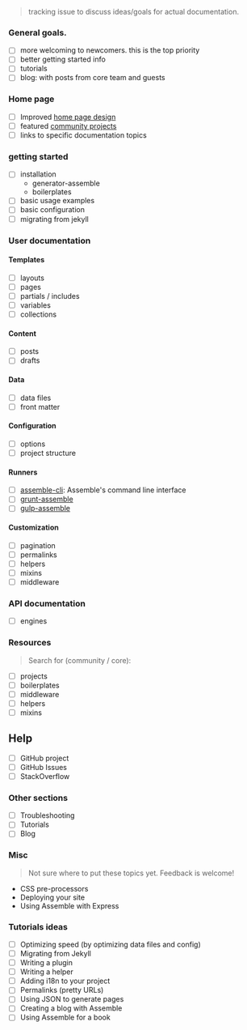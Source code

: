 > tracking issue to discuss ideas/goals for actual documentation.

### General goals.
- [ ] more welcoming to newcomers. this is the top priority
- [ ] better getting started info
- [ ] tutorials
- [ ] blog: with posts from core team and guests

### Home page
- [ ] Improved [home page design](https://github.com/assemble/assemble.io/issues/95)
- [ ] featured [community projects](https://github.com/assemble/assemble.io/issues/100)
- [ ] links to specific documentation topics

### getting started
- [ ] installation
    * generator-assemble
    * boilerplates
- [ ] basic usage examples
- [ ] basic configuration
- [ ] migrating from jekyll

### User documentation

#### Templates
- [ ] layouts
- [ ] pages
- [ ] partials / includes
- [ ] variables
- [ ] collections

#### Content
- [ ] posts
- [ ] drafts

#### Data
- [ ] data files
- [ ] front matter

#### Configuration
- [ ] options
- [ ] project structure

#### Runners
- [ ] [assemble-cli](https://github.com/assemble/assemble-cli): Assemble's command line interface
- [ ] [grunt-assemble](https://github.com/assemble/grunt-assemble)
- [ ] [gulp-assemble](https://github.com/assemble/gulp-assemble)

#### Customization
- [ ] pagination
- [ ] permalinks
- [ ] helpers
- [ ] mixins
- [ ] middleware

### API documentation
- [ ] engines

### Resources
> Search for (community / core):

- [ ] projects
- [ ] boilerplates
- [ ] middleware
- [ ] helpers
- [ ] mixins

## Help

- [ ] GitHub project
- [ ] GitHub Issues
- [ ] StackOverflow

### Other sections
- [ ] Troubleshooting
- [ ] Tutorials
- [ ] Blog

### Misc

> Not sure where to put these topics yet. Feedback is welcome!

* CSS pre-processors
* Deploying your site
* Using Assemble with Express


### Tutorials ideas
- [ ] Optimizing speed (by optimizing data files and config)
- [ ] Migrating from Jekyll
- [ ] Writing a plugin
- [ ] Writing a helper
- [ ] Adding i18n to your project
- [ ] Permalinks (pretty URLs)
- [ ] Using JSON to generate pages
- [ ] Creating a blog with Assemble
- [ ] Using Assemble for a book